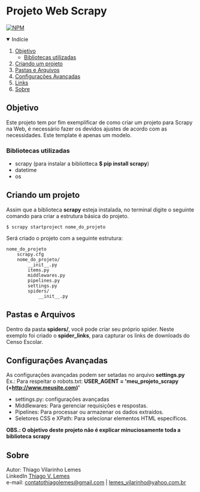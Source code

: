 # Projeto Web Scrapy

[![NPM](https://img.shields.io/github/license/tvlemes/project-web-scraping)](https://github.com/tvlemes/project-web-scraping/blob/main/LICENSE)

<!-- TABLE OF CONTENTS --> 
<details open="open">
  <summary>Indície</summary>
  <ol>
    <li>
      <a href="#objetivo">Objetivo</a>
      <ul>
        <li><a href="#bibliotecas-utilizadas">Bibliotecas utilizadas</a></li>
      </ul>
    </li>
    <li>
      <a href="#pastas-e-arquivos">Criando um projeto</a>
    </li>
    <li>
      <a href="#pastas-e-arquivos">Pastas e Arquivos</a>
    </li>
    <li>
      <a href="#configuracoes-avancadas">Configurações Avançadas</a>
    </li>
    <li>
      <a href="#links">Links</a>
    </li>
    <li>
      <a href="#sobre">Sobre</a>
    </li>
  </ol>
</details>

## Objetivo

Este projeto tem por fim exemplificar de como criar um projeto para Scrapy na Web, é necessário fazer os devidos ajustes de acordo com as necessidades. Este template é apenas um modelo.

<!-- programas-e-bibliotecas -->
### Bibliotecas utilizadas

* scrapy (para instalar a bibliotteca <b>$ pip install scrapy</b>)
* datetime
* os

<!-- criando-o-projeto -->
## Criando um projeto

Assim que a biblioteca <b>scrapy</b> esteja instalada, no terminal digite o seguinte comando para criar a estrutura básica do projeto.
```
$ scrapy startproject nome_do_projeto
```
Será criado o projeto com a seguinte estrutura:

```
nome_do_projeto
    scrapy.cfg
    nome_do_projeto/
        __init__.py
        items.py
        middlewares.py
        pipelines.py
        settings.py
        spiders/
            __init__.py
```

<!-- arquivos-e-pastas -->
## Pastas e Arquivos

Dentro da pasta <b>spiders/</b>, você pode criar seu próprio spider. Neste exemplo foi criado o <b>spider_links</b>, para capturar os links de downloads do Censo Escolar.


<!-- rodando-o-projeto -->
## Configurações Avançadas

As configurações avançadas podem ser setadas no arquivo <b>settings.py</b>
Ex.: Para respeitar o robots.txt:
<b>USER_AGENT = 'meu_projeto_scrapy (+http://www.meusite.com)'</b>

* settings.py: configurações avançadas
* Middlewares: Para gerenciar requisições e respostas.
* Pipelines: Para processar ou armazenar os dados extraídos.
* Seletores CSS e XPath: Para selecionar elementos HTML específicos.

<b> OBS.: O objetivo deste projeto não é explicar minuciosamente toda a biblioteca scrapy</b>

<!-- sobre -->
## Sobre

Autor: Thiago Vilarinho Lemes <br>
LinkedIn <a href="https://www.linkedin.com/in/thiago-v-lemes-b1232727">Thiago V. Lemes</a><br>
e-mail: contatothiagolemes@gmail.com | lemes_vilarinho@yahoo.com.br